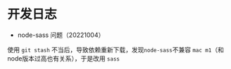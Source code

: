 # 开发日志

- node-sass 问题（20221004）

使用 `git stash` 不当后，导致依赖重新下载，发现`node-sass`不兼容 `mac m1`（和node版本过高也有关系），于是改用 `sass`
